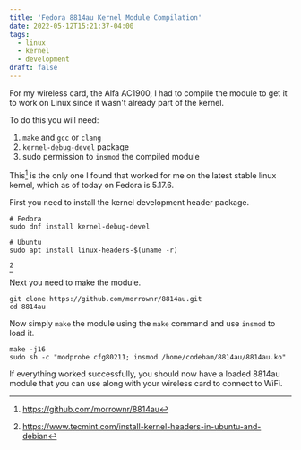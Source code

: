 ```yaml
---
title: 'Fedora 8814au Kernel Module Compilation'
date: 2022-05-12T15:21:37-04:00
tags:
  - linux
  - kernel
  - development
draft: false
---
```


For my wireless card, the Alfa AC1900, I had to compile the module to get it to
work on Linux since it wasn't already part of the kernel.

To do this you will need:

1. `make` and `gcc` or `clang`
1. `kernel-debug-devel` package
1. sudo permission to `insmod` the compiled module

This[^1] is the only one I found that worked for me on the latest stable linux
kernel, which as of today on Fedora is 5.17.6.

First you need to install the kernel development header package.

```
# Fedora
sudo dnf install kernel-debug-devel

# Ubuntu
sudo apt install linux-headers-$(uname -r)
```

[^2]

Next you need to make the module.

```
git clone https://github.com/morrownr/8814au.git
cd 8814au
```

Now simply `make` the module using the `make` command and use `insmod` to load
it.

```
make -j16
sudo sh -c "modprobe cfg80211; insmod /home/codebam/8814au/8814au.ko"
```

If everything worked successfully, you should now have a loaded 8814au module
that you can use along with your wireless card to connect to WiFi.

[^1]: https://github.com/morrownr/8814au

[^2]: https://www.tecmint.com/install-kernel-headers-in-ubuntu-and-debian
